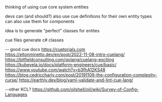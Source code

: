 thinking of using cue core system entities

devs can (and should?) also use cue definitions for their own entity types
can also use them for components

idea is to generate "perfect" classes for entites

cue files generate c# classes


-- good cue docs
https://cuetorials.com
https://eltonminetto.dev/en/post/2022-11-08-intro-cuelang/
https://bitfieldconsulting.com/golang/cuelang-exciting
https://kubevela.io/docs/platform-engineers/cue/basic/
https://www.youtube.com/watch?v=b3fhA12KS48
https://blog.cedriccharly.com/post/20191109-the-configuration-complexity-curse/
https://earthly.dev/blog/yaml-validate-and-lint-cue-lang/

--other
KCL?
https://github.com/oilshell/oil/wiki/Survey-of-Config-Languages
